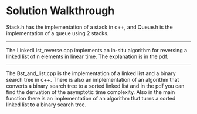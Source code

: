 # Solution Walkthrough

Stack.h has the implementation of a stack in c++, and Queue.h is the implementation of a queue using 2 stacks.
___
The LinkedList_reverse.cpp implements an in-situ algorithm for reversing a linked list of n elements in linear time. The explanation is in the pdf.
___
The Bst_and_list.cpp is the implementation of a linked list and a binary search tree in c++. There is also an implementation of an algorithm that converts a binary search tree to a sorted linked list and in the pdf you can find the derivation of the asymptotic time complexity. Also in the main function there is an implementation of an algorithm that turns a sorted linked list to a binary search tree.